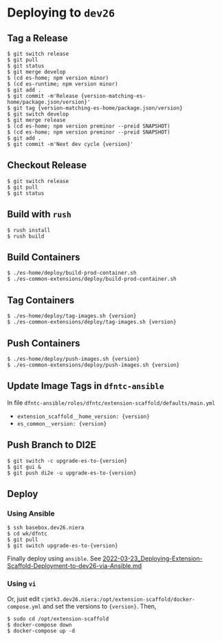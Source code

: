 # Deploying to `dev26`

## Tag a Release

```
$ git switch release
$ git pull
$ git status
$ git merge develop
$ (cd es-home; npm version minor)
$ (cd es-runtime; npm version minor)
$ git add .
$ git commit -m'Release {version-matching-es-home/package.json/version}'
$ git tag {version-matching-es-home/package.json/version}
$ git switch develop
$ git merge release
$ (cd es-home; npm version preminor --preid SNAPSHOT)
$ (cd es-home; npm version preminor --preid SNAPSHOT)
$ git add .
$ git commit -m'Next dev cycle {version}'
```

## Checkout Release

```
$ git switch release
$ git pull
$ git status
```

## Build with `rush`

```
$ rush install
$ rush build
```

## Build Containers

```
$ ./es-home/deploy/build-prod-container.sh
$ ./es-common-extensions/deploy/build-prod-container.sh
```

## Tag Containers

```
$ ./es-home/deploy/tag-images.sh {version}
$ ./es-common-extensions/deploy/tag-images.sh {version}
```

## Push Containers

```
$ ./es-home/deploy/push-images.sh {version}
$ ./es-common-extensions/deploy/push-images.sh {version}
```

## Update Image Tags in `dfntc-ansible`

In file `dfntc-ansible/roles/dfntc/extension-scaffold/defaults/main.yml`

* `extension_scaffold__home_version: {version}`
* `es_common__version: {version}`

## Push Branch to DI2E

```
$ git switch -c upgrade-es-to-{version}
$ git gui &
$ git push di2e -u upgrade-es-to-{version}
```

## Deploy

### Using Ansible

```
$ ssh basebox.dev26.niera
$ cd wk/dfntc
$ git pull
$ git switch upgrade-es-to-{version}
```

Finally deploy using `ansible`. 
See [2022-03-23_Deploying-Extension-Scaffold-Deployment-to-dev26-via-Ansible.md](https://gitlab.moesol.com/dfntc/minerva-moesol-wiki/-/blob/master/2022-03-23_Deploying-Extension-Scaffold-Deployment-to-dev26-via-Ansible.md)

### Using `vi`

Or, just edit `cjmtk3.dev26.niera:/opt/extension-scaffold/docker-compose.yml` and set the versions to `{version}`.
Then,

```
$ sudo cd /opt/extension-scaffold
$ docker-compose down
$ docker-compose up -d
```
